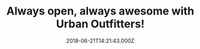 ---
campaign-uuid: "c-5a69970d-cfff-46bf-86fd-6e0820a79ef9"
type: "Offer"
category: "Fashion"
date: "2018-06-21T14:21:43.000Z"
end-date: "2018-07-20T23:59:00.000Z"
disable-form: false
is_promoted: false
has_entry_page: false
title: "Always open, always awesome with Urban Outfitters!"
competition-description: "<p>At Urban Outfitters they've been inspiring customers\
  \ through a unique combination of product, creativity and cultural understanding\
  \ offering experiential retail environments and a well-curated mix of women’s, men’\
  s, accessories and home product assortments.</p>\r\n<p>They have something for everybody\
  \ and now they are up to 50% OFF at their entire collection! Hurry up and don't\
  \ miss out on their amazing sales!</p>"
banner-img: "https://assets.expresslyapp.com/asset-32cd190a-e476-4d4e-af38-1bc8fab2a630.jpg"
logo-left-href: "https://www.urbanoutfitters.com/?ref=logo"
logo-left-image: "https://assets.expresslyapp.com/asset-728a5c4d-ce53-4f85-a171-2c397512e583.jpg"
logo-left-title: "Urban Outfitters"
has-winner: false
---